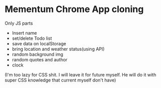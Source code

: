 Mementum Chrome App cloning
============================

Only JS parts
- Insert name
- set/delete Todo list
- save data on localStorage
- bring location and weather status(using API)
- random background img
- random quotes and author
- clock

(I'm too lazy for CSS shit. I will leave it for future myself. He will do it with super CSS knowledge that current myself don't have)

